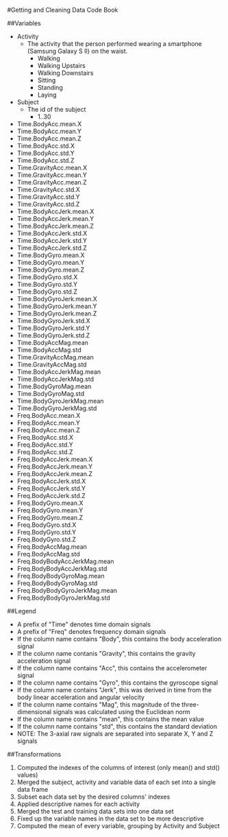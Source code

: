 #Getting and Cleaning Data Code Book

##Variables
* Activity
  * The activity that the person performed wearing a smartphone (Samsung Galaxy S II) on the waist.
    *  Walking
    *  Walking Upstairs
    *  Walking Downstairs
    *  Sitting
    *  Standing
    *  Laying
* Subject
  * The id of the subject
    * 1..30
* Time.BodyAcc.mean.X
* Time.BodyAcc.mean.Y
* Time.BodyAcc.mean.Z
* Time.BodyAcc.std.X
* Time.BodyAcc.std.Y
* Time.BodyAcc.std.Z
* Time.GravityAcc.mean.X
* Time.GravityAcc.mean.Y
* Time.GravityAcc.mean.Z
* Time.GravityAcc.std.X
* Time.GravityAcc.std.Y
* Time.GravityAcc.std.Z
* Time.BodyAccJerk.mean.X
* Time.BodyAccJerk.mean.Y
* Time.BodyAccJerk.mean.Z
* Time.BodyAccJerk.std.X
* Time.BodyAccJerk.std.Y
* Time.BodyAccJerk.std.Z
* Time.BodyGyro.mean.X
* Time.BodyGyro.mean.Y
* Time.BodyGyro.mean.Z
* Time.BodyGyro.std.X
* Time.BodyGyro.std.Y
* Time.BodyGyro.std.Z
* Time.BodyGyroJerk.mean.X
* Time.BodyGyroJerk.mean.Y  
* Time.BodyGyroJerk.mean.Z
* Time.BodyGyroJerk.std.X
* Time.BodyGyroJerk.std.Y
* Time.BodyGyroJerk.std.Z
* Time.BodyAccMag.mean
* Time.BodyAccMag.std
* Time.GravityAccMag.mean
* Time.GravityAccMag.std
* Time.BodyAccJerkMag.mean
* Time.BodyAccJerkMag.std
* Time.BodyGyroMag.mean
* Time.BodyGyroMag.std
* Time.BodyGyroJerkMag.mean
* Time.BodyGyroJerkMag.std
* Freq.BodyAcc.mean.X
* Freq.BodyAcc.mean.Y
* Freq.BodyAcc.mean.Z
* Freq.BodyAcc.std.X
* Freq.BodyAcc.std.Y
* Freq.BodyAcc.std.Z
* Freq.BodyAccJerk.mean.X
* Freq.BodyAccJerk.mean.Y
* Freq.BodyAccJerk.mean.Z
* Freq.BodyAccJerk.std.X
* Freq.BodyAccJerk.std.Y
* Freq.BodyAccJerk.std.Z
* Freq.BodyGyro.mean.X
* Freq.BodyGyro.mean.Y
* Freq.BodyGyro.mean.Z
* Freq.BodyGyro.std.X
* Freq.BodyGyro.std.Y
* Freq.BodyGyro.std.Z
* Freq.BodyAccMag.mean
* Freq.BodyAccMag.std
* Freq.BodyBodyAccJerkMag.mean
* Freq.BodyBodyAccJerkMag.std
* Freq.BodyBodyGyroMag.mean
* Freq.BodyBodyGyroMag.std
* Freq.BodyBodyGyroJerkMag.mean
* Freq.BodyBodyGyroJerkMag.std

##Legend
* A prefix of "Time" denotes time domain signals
* A prefix of "Freq" denotes frequency domain signals
* If the column name contains "Body", this contains the body acceleration signal
* If the column name contanis "Gravity", this contains the gravity acceleration signal
* If the column name contains "Acc", this contains the accelerometer signal
* If the column name contains "Gyro", this contains the gyroscope signal
* If the column name contains "Jerk", this was derived in time from the body linear acceleration and angular velocity
* If the column name contains "Mag", this magnitude of the three-dimensional signals was calculated using the Euclidean norm
* If the column name contains "mean", this contains the mean value
* If the column name contains "std", this contains the standard deviation
* NOTE: The 3-axial raw signals are separated into separate X, Y and Z signals

##Transformations
1. Computed the indexes of the columns of interest (only mean() and std() values)
1. Merged the subject, activity and variable data of each set into a single data frame
1. Subset each data set by the desired columns' indexes
1. Applied descriptive names for each activity
1. Merged the test and training data sets into one data set
1. Fixed up the variable names in the data set to be more descriptive
1. Computed the mean of every variable, grouping by Activity and Subject




